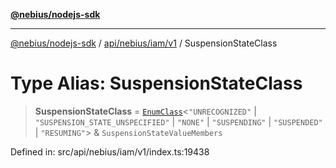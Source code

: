 [**@nebius/nodejs-sdk**](../../../../../README.md)

***

[@nebius/nodejs-sdk](../../../../../README.md) / [api/nebius/iam/v1](../README.md) / SuspensionStateClass

# Type Alias: SuspensionStateClass

> **SuspensionStateClass** = [`EnumClass`](../../../../../runtime/protos/enum/type-aliases/EnumClass.md)\<`"UNRECOGNIZED"` \| `"SUSPENSION_STATE_UNSPECIFIED"` \| `"NONE"` \| `"SUSPENDING"` \| `"SUSPENDED"` \| `"RESUMING"`\> & `SuspensionStateValueMembers`

Defined in: src/api/nebius/iam/v1/index.ts:19438
